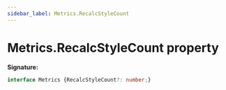 ```yaml
---
sidebar_label: Metrics.RecalcStyleCount
---
```

# Metrics.RecalcStyleCount property

**Signature:**

```typescript
interface Metrics {RecalcStyleCount?: number;}
```

